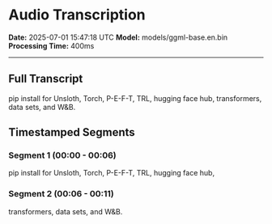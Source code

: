 # Audio Transcription

**Date:** 2025-07-01 15:47:18 UTC
**Model:** models/ggml-base.en.bin
**Processing Time:** 400ms

---

## Full Transcript

pip install for Unsloth, Torch, P-E-F-T, TRL, hugging face hub,  transformers, data sets, and W&B.

## Timestamped Segments

### Segment 1 (00:00 - 00:06)

 pip install for Unsloth, Torch, P-E-F-T, TRL, hugging face hub,

### Segment 2 (00:06 - 00:11)

 transformers, data sets, and W&B.

